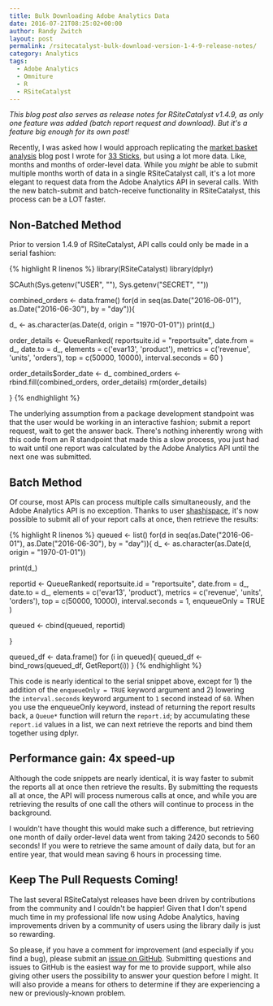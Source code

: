 ```yaml
---
title: Bulk Downloading Adobe Analytics Data
date: 2016-07-21T08:25:02+00:00
author: Randy Zwitch
layout: post
permalink: /rsitecatalyst-bulk-download-version-1-4-9-release-notes/
category: Analytics
tags:
  - Adobe Analytics
  - Omniture
  - R
  - RSiteCatalyst
---
```

_This blog post also serves as release notes for RSiteCatalyst v1.4.9, as only one feature was added (batch report request and download). But it's a feature big enough for its own post!_

Recently, I was asked how I would approach replicating the [market basket analysis](http://33sticks.com/rsitecatalyst-market-basket-analysis-adobe-analytics/) blog post I wrote for [33 Sticks](http://33sticks.com/), but using a lot more data. Like, months and months of order-level data. While you _might_ be able to submit multiple months worth of data in a single RSiteCatalyst call, it's a lot more elegant to request data from the Adobe Analytics API in several calls. With the new batch-submit and batch-receive functionality in RSiteCatalyst, this process can be a LOT faster.

## Non-Batched Method

Prior to version 1.4.9 of RSiteCatalyst, API calls could only be made in a serial fashion:

{% highlight R linenos %}
library(RSiteCatalyst)
library(dplyr)

SCAuth(Sys.getenv("USER", ""), Sys.getenv("SECRET", ""))

combined_orders <- data.frame()
for(d in seq(as.Date("2016-06-01"), as.Date("2016-06-30"), by = "day")){

  d_ <- as.character(as.Date(d, origin = "1970-01-01"))
  print(d_)

  order_details <- QueueRanked(
    reportsuite.id = "reportsuite",
    date.from = d_,
    date.to = d_,
    elements = c('evar13', 'product'),
    metrics = c('revenue', 'units', 'orders'),
    top = c(50000, 10000),
    interval.seconds = 60
  )

  order_details$order_date <- d_
  combined_orders <- rbind.fill(combined_orders, order_details)
  rm(order_details)

}
{% endhighlight %}

The underlying assumption from a package development standpoint was that the user would be working in an interactive fashion; submit a report request, wait to get the answer back. There's nothing inherently wrong with this code from an R standpoint that made this a slow process, you just had to wait until one report was calculated by the Adobe Analytics API until the next one was submitted.

## Batch Method

Of course, most APIs can process multiple calls simultaneously, and the Adobe Analytics API is no exception. Thanks to user [shashispace](https://github.com/shashispace), it's now possible to submit all of your report calls at once, then retrieve the results:

{% highlight R linenos %}
queued <- list()
for(d in seq(as.Date("2016-06-01"), as.Date("2016-06-30"), by = "day")){
  d_ <- as.character(as.Date(d, origin = "1970-01-01"))

  print(d_)

  reportid <- QueueRanked(
    reportsuite.id = "reportsuite",
    date.from = d_,
    date.to = d_,
    elements = c('evar13', 'product'),
    metrics = c('revenue', 'units', 'orders'),
    top = c(50000, 10000),
    interval.seconds = 1,
    enqueueOnly = TRUE
  )

  queued <- cbind(queued, reportid)

}

queued_df <- data.frame()
for (i in queued){
  queued_df <- bind_rows(queued_df, GetReport(i))
}
{% endhighlight %}

This code is nearly identical to the serial snippet above, except for 1) the addition of the `enqueueOnly = TRUE` keyword argument and 2) lowering the `interval.seconds` keyword argument to `1` second instead of `60`. When you use the enqueueOnly keyword, instead of returning the report results back, a `Queue*` function will return the `report.id`; by accumulating these `report.id` values in a list, we can next retrieve the reports and bind them together using dplyr.

## Performance gain: 4x speed-up

Although the code snippets are nearly identical, it is way faster to submit the reports all at once then retrieve the results. By submitting the requests all at once, the API will process numerous calls at once, and while you are retrieving the results of one call the others will continue to process in the background.

I wouldn't have thought this would make such a difference, but retrieving one month of daily order-level data went from taking 2420 seconds to 560 seconds! If you were to retrieve the same amount of daily data, but for an entire year, that would mean saving 6 hours in processing time.

## Keep The Pull Requests Coming!

The last several RSiteCatalyst releases have been driven by contributions from the community and I couldn't be happier! Given that I don't spend much time in my professional life now using Adobe Analytics, having improvements driven by a community of users using the library daily is just so rewarding.

So please, if you have a comment for improvement (and especially if you find a bug), please submit an [issue on GitHub](https://github.com/randyzwitch/RSiteCatalyst/issues). Submitting questions and issues to GitHub is the easiest way for me to provide support, while also giving other users the possibility to answer your question before I might. It will also provide a means for others to determine if they are experiencing a new or previously-known problem.
